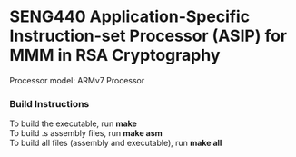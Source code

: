 # SENG440 Application-Specific Instruction-set Processor (ASIP) for MMM in RSA Cryptography
Processor model: ARMv7 Processor

### Build Instructions
To build the executable, run **make**\
To build .s assembly files, run **make asm**\
To build all files (assembly and executable), run **make all**
